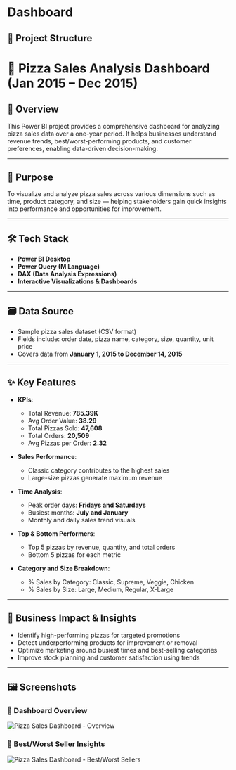 # Dashboard
## 📁 Project Structure
# 🍕 Pizza Sales Analysis Dashboard (Jan 2015 – Dec 2015)

## 📌 Overview

This Power BI project provides a comprehensive dashboard for analyzing pizza sales data over a one-year period. It helps businesses understand revenue trends, best/worst-performing products, and customer preferences, enabling data-driven decision-making.

---

## 🧾 Purpose

To visualize and analyze pizza sales across various dimensions such as time, product category, and size — helping stakeholders gain quick insights into performance and opportunities for improvement.

---

## 🛠️ Tech Stack

- **Power BI Desktop**
- **Power Query (M Language)**
- **DAX (Data Analysis Expressions)**
- **Interactive Visualizations & Dashboards**

---

## 🗃️ Data Source

- Sample pizza sales dataset (CSV format)
- Fields include: order date, pizza name, category, size, quantity, unit price
- Covers data from **January 1, 2015 to December 14, 2015**

---

## ✨ Key Features

- **KPIs**:  
  - Total Revenue: **785.39K**  
  - Avg Order Value: **38.29**  
  - Total Pizzas Sold: **47,608**  
  - Total Orders: **20,509**  
  - Avg Pizzas per Order: **2.32**

- **Sales Performance**:  
  - Classic category contributes to the highest sales  
  - Large-size pizzas generate maximum revenue  

- **Time Analysis**:  
  - Peak order days: **Fridays and Saturdays**  
  - Busiest months: **July and January**  
  - Monthly and daily sales trend visuals  

- **Top & Bottom Performers**:  
  - Top 5 pizzas by revenue, quantity, and total orders  
  - Bottom 5 pizzas for each metric  

- **Category and Size Breakdown**:  
  - % Sales by Category: Classic, Supreme, Veggie, Chicken  
  - % Sales by Size: Large, Medium, Regular, X-Large  

---

## 💼 Business Impact & Insights

- Identify high-performing pizzas for targeted promotions  
- Detect underperforming products for improvement or removal  
- Optimize marketing around busiest times and best-selling categories  
- Improve stock planning and customer satisfaction using trends

---

## 🖼️ Screenshots

### 🔹 Dashboard Overview
![Pizza Sales Dashboard - Overview]((https://github.com/swatiparashar/Dashboard/blob/main/Screenshot%202025-07-07%20195723.png))

### 🔹 Best/Worst Seller Insights
![Pizza Sales Dashboard - Best/Worst Sellers]((https://github.com/swatiparashar/Dashboard/blob/main/Screenshot%202025-07-07%20195743.png))





